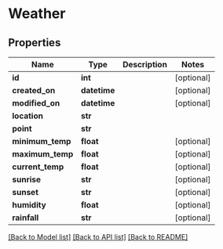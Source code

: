 # Weather

## Properties
Name | Type | Description | Notes
------------ | ------------- | ------------- | -------------
**id** | **int** |  | [optional] 
**created_on** | **datetime** |  | [optional] 
**modified_on** | **datetime** |  | [optional] 
**location** | **str** |  | 
**point** | **str** |  | 
**minimum_temp** | **float** |  | [optional] 
**maximum_temp** | **float** |  | [optional] 
**current_temp** | **float** |  | [optional] 
**sunrise** | **str** |  | [optional] 
**sunset** | **str** |  | [optional] 
**humidity** | **float** |  | [optional] 
**rainfall** | **str** |  | [optional] 

[[Back to Model list]](../README.md#documentation-for-models) [[Back to API list]](../README.md#documentation-for-api-endpoints) [[Back to README]](../README.md)


